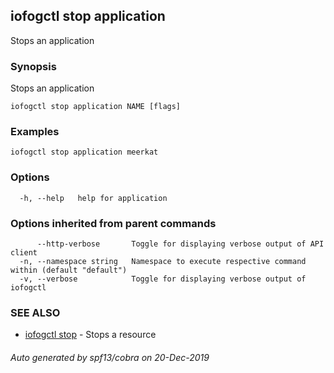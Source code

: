 ## iofogctl stop application

Stops an application

### Synopsis

Stops an application

```
iofogctl stop application NAME [flags]
```

### Examples

```
iofogctl stop application meerkat
```

### Options

```
  -h, --help   help for application
```

### Options inherited from parent commands

```
      --http-verbose       Toggle for displaying verbose output of API client
  -n, --namespace string   Namespace to execute respective command within (default "default")
  -v, --verbose            Toggle for displaying verbose output of iofogctl
```

### SEE ALSO

* [iofogctl stop](iofogctl_stop.md)	 - Stops a resource

###### Auto generated by spf13/cobra on 20-Dec-2019
